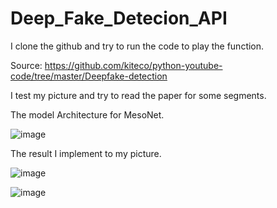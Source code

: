 # Deep_Fake_Detecion_API

I clone the github and try to run the code to play the function.

Source: https://github.com/kiteco/python-youtube-code/tree/master/Deepfake-detection  

I test my picture and try to read the paper for some segments.

The model Architecture for MesoNet.

![image](https://user-images.githubusercontent.com/76461262/141642624-62dc2b40-f635-4f5c-b1ce-dd4b184feacf.png)

The result I implement to my picture.

![image](https://user-images.githubusercontent.com/76461262/141642640-c884d8ee-eeef-4c51-9ea3-e56a97a5f67d.png)

![image](https://user-images.githubusercontent.com/76461262/141642645-e31b675a-90a7-4254-80e2-00c84454148f.png)


